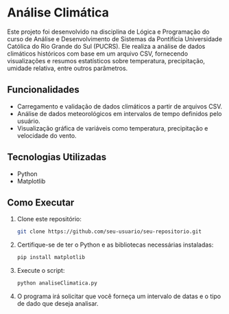 
# Análise Climática

Este projeto foi desenvolvido na disciplina de Lógica e Programação do curso de Análise e Desenvolvimento de Sistemas da Pontifícia Universidade Católica do Rio Grande do Sul (PUCRS). Ele realiza a análise de dados climáticos históricos com base em um arquivo CSV, fornecendo visualizações e resumos estatísticos sobre temperatura, precipitação, umidade relativa, entre outros parâmetros.

## Funcionalidades

- Carregamento e validação de dados climáticos a partir de arquivos CSV.
- Análise de dados meteorológicos em intervalos de tempo definidos pelo usuário.
- Visualização gráfica de variáveis como temperatura, precipitação e velocidade do vento.

## Tecnologias Utilizadas

- Python
- Matplotlib

## Como Executar

1. Clone este repositório:
   ```bash
   git clone https://github.com/seu-usuario/seu-repositorio.git
   ```
   
2. Certifique-se de ter o Python e as bibliotecas necessárias instaladas:
   ```bash
   pip install matplotlib
   ```

3. Execute o script:
   ```bash
   python analiseClimatica.py
   ```

4. O programa irá solicitar que você forneça um intervalo de datas e o tipo de dado que deseja analisar.
